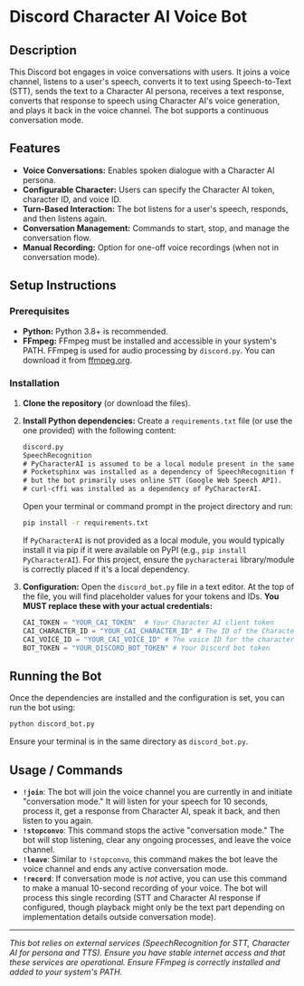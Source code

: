 # Discord Character AI Voice Bot

## Description
This Discord bot engages in voice conversations with users. It joins a voice channel, listens to a user's speech, converts it to text using Speech-to-Text (STT), sends the text to a Character AI persona, receives a text response, converts that response to speech using Character AI's voice generation, and plays it back in the voice channel. The bot supports a continuous conversation mode.

## Features
- **Voice Conversations:** Enables spoken dialogue with a Character AI persona.
- **Configurable Character:** Users can specify the Character AI token, character ID, and voice ID.
- **Turn-Based Interaction:** The bot listens for a user's speech, responds, and then listens again.
- **Conversation Management:** Commands to start, stop, and manage the conversation flow.
- **Manual Recording:** Option for one-off voice recordings (when not in conversation mode).

## Setup Instructions

### Prerequisites
- **Python:** Python 3.8+ is recommended.
- **FFmpeg:** FFmpeg must be installed and accessible in your system's PATH. FFmpeg is used for audio processing by `discord.py`. You can download it from [ffmpeg.org](https://ffmpeg.org/download.html).

### Installation
1.  **Clone the repository** (or download the files).
2.  **Install Python dependencies:**
    Create a `requirements.txt` file (or use the one provided) with the following content:
    ```txt
    discord.py
    SpeechRecognition
    # PyCharacterAI is assumed to be a local module present in the same directory.
    # Pocketsphinx was installed as a dependency of SpeechRecognition for offline STT capabilities,
    # but the bot primarily uses online STT (Google Web Speech API).
    # curl-cffi was installed as a dependency of PyCharacterAI.
    ```
    Open your terminal or command prompt in the project directory and run:
    ```bash
    pip install -r requirements.txt
    ```
    If `PyCharacterAI` is not provided as a local module, you would typically install it via pip if it were available on PyPI (e.g., `pip install PyCharacterAI`). For this project, ensure the `pycharacterai` library/module is correctly placed if it's a local dependency.

3.  **Configuration:**
    Open the `discord_bot.py` file in a text editor. At the top of the file, you will find placeholder values for your tokens and IDs. **You MUST replace these with your actual credentials:**
    ```python
    CAI_TOKEN = "YOUR_CAI_TOKEN"  # Your Character AI client token
    CAI_CHARACTER_ID = "YOUR_CAI_CHARACTER_ID" # The ID of the Character AI you want to use
    CAI_VOICE_ID = "YOUR_CAI_VOICE_ID" # The voice ID for the character's speech
    BOT_TOKEN = "YOUR_DISCORD_BOT_TOKEN" # Your Discord bot token
    ```

## Running the Bot
Once the dependencies are installed and the configuration is set, you can run the bot using:
```bash
python discord_bot.py
```
Ensure your terminal is in the same directory as `discord_bot.py`.

## Usage / Commands
-   **`!join`**: The bot will join the voice channel you are currently in and initiate "conversation mode." It will listen for your speech for 10 seconds, process it, get a response from Character AI, speak it back, and then listen to you again.
-   **`!stopconvo`**: This command stops the active "conversation mode." The bot will stop listening, clear any ongoing processes, and leave the voice channel.
-   **`!leave`**: Similar to `!stopconvo`, this command makes the bot leave the voice channel and ends any active conversation mode.
-   **`!record`**: If conversation mode is *not* active, you can use this command to make a manual 10-second recording of your voice. The bot will process this single recording (STT and Character AI response if configured, though playback might only be the text part depending on implementation details outside conversation mode).

---

*This bot relies on external services (SpeechRecognition for STT, Character AI for persona and TTS). Ensure you have stable internet access and that these services are operational.*
*Ensure FFmpeg is correctly installed and added to your system's PATH.*
